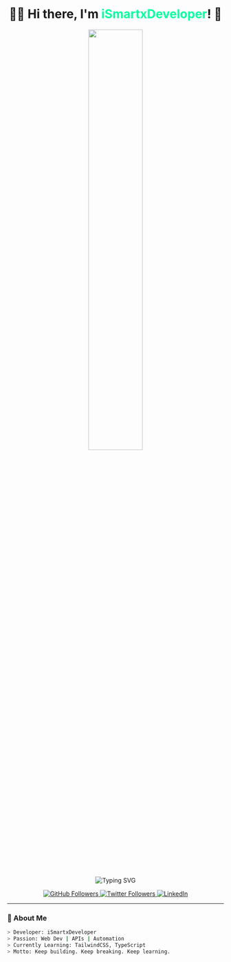 <h1 align="center">👨‍💻 Hi there, I'm <span style="color:#00ff9f;">iSmartxDeveloper</span>! 👋</h1>

<p align="center">
  <img src="https://github.com/iSmartxDeveloper/iSmartxDeveloper/blob/main/assets/hello.gif" width="50%">
</p>

<p align="center">
  <img src="https://readme-typing-svg.demolab.com?font=Fira+Code&duration=3000&pause=1000&color=00FF9F&center=true&vCenter=true&width=435&lines=Full-stack+Developer;API+Automation+Expert;Learning+Never+Stops!;Terminal+Style+💻;Follow+My+Journey" alt="Typing SVG" />
</p>

<p align="center">
  <a href="https://github.com/iSmartxDeveloper">
    <img src="https://img.shields.io/github/followers/iSmartxDeveloper?label=Follow&style=social" alt="GitHub Followers">
  </a>
  <a href="https://twitter.com/yourtwitter">
    <img src="https://img.shields.io/twitter/follow/yourtwitter?label=Follow&style=social" alt="Twitter Followers">
  </a>
  <a href="https://www.linkedin.com/in/yourlinkedin/">
    <img src="https://img.shields.io/badge/-LinkedIn-blue?style=flat&logo=Linkedin&logoColor=white" alt="LinkedIn">
  </a>
</p>

---

### 🧠 About Me
```bash
> Developer: iSmartxDeveloper
> Passion: Web Dev | APIs | Automation
> Currently Learning: TailwindCSS, TypeScript
> Motto: Keep building. Keep breaking. Keep learning.
